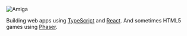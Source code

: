 ![Amiga](https://github.com/sebsowter/sebsowter/assets/7384630/be6c786d-dec2-4638-ab83-85b519afbefe)

Building web apps using [TypeScript](https://www.typescriptlang.org/) and [React](https://react.dev/). And sometimes HTML5 games using [Phaser](https://phaser.io/).

